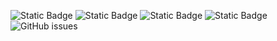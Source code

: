 ![Static Badge](https://img.shields.io/badge/blacklists-60-000000) ![Static Badge](https://img.shields.io/badge/blacklisted-3013204-cc0000) ![Static Badge](https://img.shields.io/badge/whitelisted-2242-00CC00) ![Static Badge](https://img.shields.io/badge/streaming_blacklist-28106-000000) ![GitHub issues](https://img.shields.io/github/issues/fabriziosalmi/blacklists)

